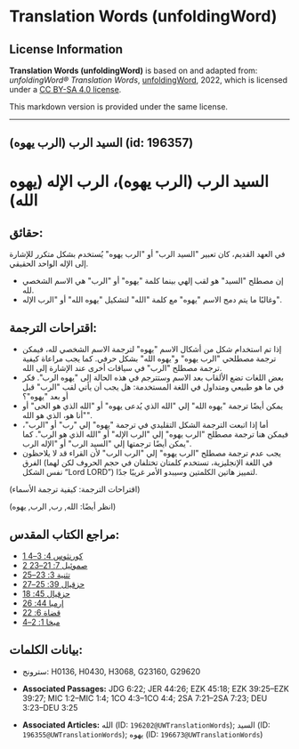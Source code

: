 # Translation Words (unfoldingWord)

## License Information

**Translation Words (unfoldingWord)** is based on and adapted from: _unfoldingWord® Translation Words_, [unfoldingWord](https://unfoldingword.org/utw), 2022, which is licensed under a [CC BY-SA 4.0 license](https://creativecommons.org/licenses/by-sa/4.0/legalcode.en).

This markdown version is provided under the same license.



--------------------------------

## السيد الرب (الرب يهوه) (id: 196357)

السيد الرب (الرب يهوه)، الرب الإله (يهوه الله)
==============================================

حقائق:
------

في العهد القديم، كان تعبير "السيد الرب" أو "الرب يهوه" يُستخدم بشكل متكرر للإشارة إلى الإله الواحد الحقيقي.

* إن مصطلح "السيد" هو لقب إلهي بينما كلمة "يهوه" أو "الرب" هي الاسم الشخصي لله.
* وغالبًا ما يتم دمج الاسم "يهوه" مع كلمة "الله" لتشكيل "يهوه الله" أو "الرب الإله".

اقتراحات الترجمة:
-----------------

* إذا تم استخدام شكل من أشكال الاسم "يهوه" لترجمة الاسم الشخصي لله، فيمكن ترجمة مصطلحي "الرب يهوه" و"يهوه الله" بشكل حرفي. كما يجب مراعاة كيفية ترجمة مصطلح "الرب" في سياقات أخرى عند الإشارة إلى الله.
* بعض اللغات تضع الألقاب بعد الاسم وستترجم في هذه الحالة إلى "يهوه الرب". فكر في ما هو طبيعي ومتداول في اللغة المستخدمة: هل يجب أن يأتي لقب "الرب" قبل أو بعد "يهوه"؟
* يمكن أيضًا ترجمة "يهوه الله" إلي "الله الذي يُدعى يهوه" أو "الله الذي هو الحى" أو "أنا هو، الذي هو الله".
* أما إذا اتبعت الترجمة الشكل التقليدي في ترجمة "يهوه" إلي "رب" أو "الرب"، فيمكن هنا ترجمة مصطلح "الرب يهوه" إلي "الرب الإله" أو "الله الذي هو الرب". كما يمكن أيضًا ترجمتها إلي "السيد الرب" أو "الإله الرب".
* يجب عدم ترجمة مصطلح "الرب يهوه" إلي "الرب الرب" لأن القراء قد لا يلاحظون الفرق (في اللغة الإنجليزية، تستخدم كلمتان تختلفان في حجم الحروف لكن لهما نفس الشكل “Lord LORD”) لتمييز هاتين الكلمتين وسيبدو الأمر غريبًا جدًا.

(اقتراحات الترجمة: كيفية ترجمة الأسماء)

(انظر أيضًا: الله, رب, الرب, يهوه)

مراجع الكتاب المقدس:
--------------------

* [1 كورنثوس 4: 3–4](https://ref.ly/1Cor4:3-1Cor4:4)
* [2 صموئيل 7: 21–23](https://ref.ly/2Sam7:21-2Sam7:23)
* [تثنية 3: 23–25](https://ref.ly/Deut3:23-Deut3:25)
* [حزقيال 39: 25–27](https://ref.ly/Ezek39:25-Ezek39:27)
* [حزقيال 45: 18](https://ref.ly/Ezek45:18)
* [إرميا 44: 26](https://ref.ly/Jer44:26)
* [قضاة 6: 22](https://ref.ly/Judg6:22)
* [ميخا 1: 2–4](https://ref.ly/Mic1:2-Mic1:4)

بيانات الكلمات:
---------------

* سترونج: H0136, H0430, H3068, G23160, G29620

* **Associated Passages:** JDG 6:22; JER 44:26; EZK 45:18; EZK 39:25–EZK 39:27; MIC 1:2–MIC 1:4; 1CO 4:3–1CO 4:4; 2SA 7:21–2SA 7:23; DEU 3:23–DEU 3:25
* **Associated Articles:** الله (ID: `196202@UWTranslationWords`); السيد (ID: `196355@UWTranslationWords`); يهوه (ID: `196673@UWTranslationWords`)

